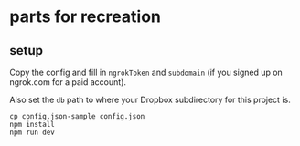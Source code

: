 # parts for recreation

## setup

Copy the config and fill in `ngrokToken` and `subdomain` (if you signed up on ngrok.com for a paid account).

Also set the `db` path to where your Dropbox subdirectory for this project is.

    cp config.json-sample config.json
    npm install
    npm run dev
